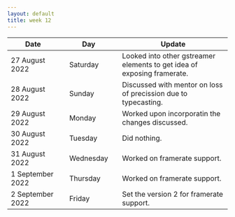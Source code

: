 ```yaml
---
layout: default
title: week 12
---
```


|Date        ||Day          ||Update
| -----------|-|------------|-|-------------|
27 August 2022 ||Saturday        || Looked into other gstreamer elements to get idea of exposing framerate.
28 August 2022 ||Sunday        ||  Discussed with mentor on loss of precission due to typecasting.
29 August 2022 ||Monday        ||  Worked upon incorporatin the changes discussed.
30 August 2022 ||Tuesday        || Did nothing.
31 August 2022 ||Wednesday        ||  Worked on framerate support.
1 September 2022 ||Thursday        ||  Worked on framerate support.
2 September 2022 ||Friday        || Set the version 2 for framerate support.